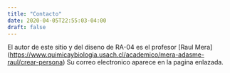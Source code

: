 ```yaml
---
title: "Contacto"
date: 2020-04-05T22:55:03-04:00
draft: false
---
```



El autor de este sitio y del diseno de RA-04 es el profesor [Raul Mera] (https://www.quimicaybiologia.usach.cl/academico/mera-adasme-raul/crear-persona)
Su correo electronico aparece en la pagina enlazada.
